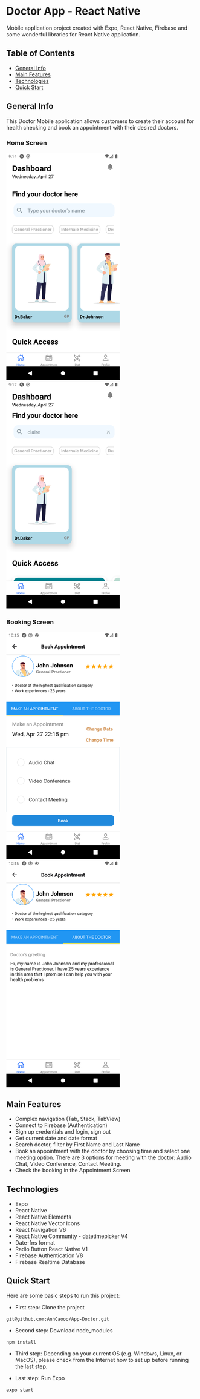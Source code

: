 # Doctor App - React Native

Mobile application project created with Expo, React Native, Firebase and some wonderful libraries for React Native application.

## Table of Contents

- [General Info](#general-info)
- [Main Features](#main-features)
- [Technologies](#technologies)
- [Quick Start](#quick-start)

## General Info

This Doctor Mobile application allows customers to create their account for health checking and book an appointment with their desired doctors.

### Home Screen

<p flexDirection="row">
<img src="./components/assets/HomeScreenProduct.png" width="300" height="600" />
<img src="./components/assets/FilterScreenProduct.png" width="300" height="600" />
</p>

### Booking Screen

<p flexDirection="row">
<img src="./components/assets/BookAppointmentProduct.png" width="300" height="600" />
<img src="./components/assets/DoctorInfo.png" width="300" height="600" />
</p>

## Main Features

- Complex navigation (Tab, Stack, TabView)
- Connect to Firebase (Authentication)
- Sign up credentials and login, sign out
- Get current date and date format
- Search doctor, filter by First Name and Last Name
- Book an appointment with the doctor by choosing time and select one meeting option. There are 3 options for meeting with the doctor: Audio Chat, Video Conference, Contact Meeting.
- Check the booking in the Appointment Screen

## Technologies

- Expo
- React Native
- React Native Elements
- React Native Vector Icons
- React Navigation V6
- React Native Community - datetimepicker V4
- Date-fns format
- Radio Button React Native V1
- Firebase Authentication V8
- Firebase Realtime Database

## Quick Start

Here are some basic steps to run this project:

- First step: Clone the project

```
git@github.com:AnhCaooo/App-Doctor.git
```

- Second step: Download node_modules

```
npm install
```

- Third step: Depending on your current OS (e.g. Windows, Linux, or MacOS), please check from the Internet how to set up before running the last step.

- Last step: Run Expo

```
expo start
```
